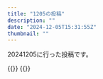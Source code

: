 ```yaml
---
title: "1205の投稿"
description: ""
date: "2024-12-05T15:31:55Z"
thumbnail: ""
---
```

20241205に行った投稿です。
<!--more-->
{{<othersns text="燃え尽きたな<br/>いや、惰性でやれることに飽きた時期なだけか<br/>どちらにせよ気合入れて新しいものに取り組まないと" url="https://qunagi.qunagi.net/notice/AoijDgqG8crPiCT1vM" screenname="jme/k.h" date="2024-12-05T01:41:49.000Z">}}
{{<othersns text="頑張りたくない" url="https://qunagi.qunagi.net/notice/AoiWmmxm4ZKDQaO8tE" screenname="jme/k.h" date="2024-12-04T23:22:30.000Z">}}
